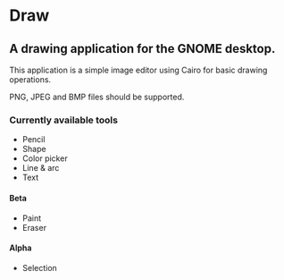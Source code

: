 # Draw
## A drawing application for the GNOME desktop.

This application is a simple image editor using Cairo for basic drawing operations.

PNG, JPEG and BMP files should be supported.

### Currently available tools

- Pencil
- Shape
- Color picker
- Line & arc
- Text

#### Beta

- Paint
- Eraser

#### Alpha

- Selection
